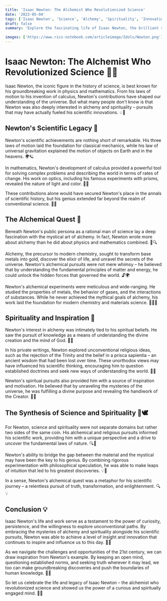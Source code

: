 ```yaml
---
title: 'Isaac Newton: The Alchemist Who Revolutionized Science'
date: '2023-05-04'
tags: ['Isaac Newton', 'Science', 'Alchemy', 'Spirituality', 'Innovation']
draft: false
summary: 'Explore the fascinating life of Isaac Newton, the brilliant scientist who not only revolutionized physics and mathematics but also delved deep into the realms of alchemy and spirituality. Discover how Newtons unconventional pursuits fueled his groundbreaking scientific discoveries.'

images: ['https://www.rics-notebook.com/articleimage/Idols/Newton.png']
---
```


# Isaac Newton: The Alchemist Who Revolutionized Science 🍎🔬

Isaac Newton, the iconic figure in the history of science, is best known for his groundbreaking work in physics and mathematics. From his laws of motion to his invention of calculus, Newton's contributions have shaped our understanding of the universe. But what many people don't know is that Newton was also deeply interested in alchemy and spirituality – pursuits that may have actually fueled his scientific innovations. 💡🌌

## Newton's Scientific Legacy 🔭

Newton's scientific achievements are nothing short of remarkable. His three laws of motion laid the foundation for classical mechanics, while his law of universal gravitation explained the motion of objects on Earth and in the heavens. 🌍🪐

In mathematics, Newton's development of calculus provided a powerful tool for solving complex problems and describing the world in terms of rates of change. His work on optics, including his famous experiments with prisms, revealed the nature of light and color. 🌈📏

These contributions alone would have secured Newton's place in the annals of scientific history, but his genius extended far beyond the realm of conventional science. 🧠💡

## The Alchemical Quest 🧪

Beneath Newton's public persona as a rational man of science lay a deep fascination with the mystical art of alchemy. In fact, Newton wrote more about alchemy than he did about physics and mathematics combined. 📜🔍

Alchemy, the precursor to modern chemistry, sought to transform base metals into gold, discover the elixir of life, and unravel the secrets of the universe. Newton's alchemical pursuits were not mere whimsy – he believed that by understanding the fundamental principles of matter and energy, he could unlock the hidden forces that governed the world. 🔓🌍

Newton's alchemical experiments were meticulous and wide-ranging. He studied the properties of metals, the behavior of gases, and the interactions of substances. While he never achieved the mythical goals of alchemy, his work laid the foundation for modern chemistry and materials science. 🧪👨‍🔬

## Spirituality and Inspiration 🙏

Newton's interest in alchemy was intimately tied to his spiritual beliefs. He saw the pursuit of knowledge as a means of understanding the divine creation and the mind of God. 🌠✨

In his private writings, Newton explored unconventional religious ideas, such as the rejection of the Trinity and the belief in a prisca sapientia – an ancient wisdom that had been lost over time. These unorthodox views may have influenced his scientific thinking, encouraging him to question established doctrines and seek new ways of understanding the world. 🤔💭

Newton's spiritual pursuits also provided him with a source of inspiration and motivation. He believed that by unraveling the mysteries of the universe, he was fulfilling a divine purpose and revealing the handiwork of the Creator. 🌌🙏

## The Synthesis of Science and Spirituality 🔬🕊️

For Newton, science and spirituality were not separate domains but rather two sides of the same coin. His alchemical and religious pursuits informed his scientific work, providing him with a unique perspective and a drive to uncover the fundamental laws of nature. 🔍🔭

Newton's ability to bridge the gap between the material and the mystical may have been the key to his genius. By combining rigorous experimentation with philosophical speculation, he was able to make leaps of intuition that led to his greatest discoveries. 💡🌉

In a sense, Newton's alchemical quest was a metaphor for his scientific journey – a relentless pursuit of truth, transformation, and enlightenment. 🔍💡

## Conclusion 💡

Isaac Newton's life and work serve as a testament to the power of curiosity, persistence, and the willingness to explore unconventional paths. By embracing the mysteries of alchemy and spirituality alongside his scientific pursuits, Newton was able to achieve a level of insight and innovation that continues to inspire and influence us to this day. 🌟💡

As we navigate the challenges and opportunities of the 21st century, we can draw inspiration from Newton's example. By keeping an open mind, questioning established norms, and seeking truth wherever it may lead, we too can make groundbreaking discoveries and push the boundaries of human knowledge. 🚀🔭

So let us celebrate the life and legacy of Isaac Newton – the alchemist who revolutionized science and showed us the power of a curious and spiritually engaged mind. 🙌🌌
